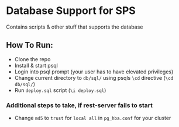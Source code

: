 # Database Support for SPS
Contains scripts & other stuff that supports the database

## How To Run:
 - Clone the repo
 - Install & start psql
 - Login into psql prompt (your user has to have elevated privileges)
 - Change current directory to `db/sql/` using psqls `\cd` directive (`\cd db/sql/`)
 - Run `deploy.sql` script (`\i deploy.sql`)

### Additional steps to take, if rest-server fails to start
 - Change `md5` to `trust` for `local all` in `pg_hba.conf` for your cluster

